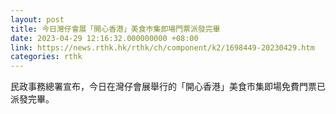 ```yaml
---
layout: post
title: 今日灣仔會展「開心香港」美食巿集即場門票派發完畢
date: 2023-04-29 12:16:32.000000000 +08:00
link: https://news.rthk.hk/rthk/ch/component/k2/1698449-20230429.htm
categories: rthk
---
```


民政事務總署宣布，今日在灣仔會展舉行的「開心香港」美食巿集即場免費門票已派發完畢。

